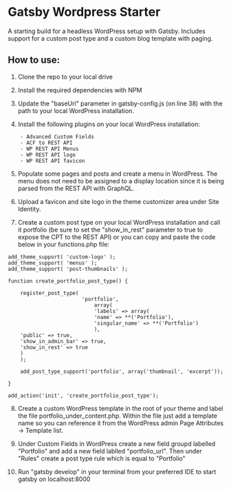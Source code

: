 # Gatsby Wordpress Starter

A starting build for a headless WordPress setup with Gatsby. Includes support for a custom post type and a custom blog template with paging.

## How to use:

1.  Clone the repo to your local drive

2.  Install the required dependencies with NPM

3.  Update the "baseUrl" parameter in gatsby-config.js (on line 38) with the path to your local WordPress installation.

4.  Install the following plugins on your local WordPress installation:

```
    - Advanced Custom Fields
    - ACF to REST API
    - WP REST API Menus
    - WP REST API logo
    - WP REST API favicon
```

5.  Populate some pages and posts and create a menu in WordPress. The menu does not need to be assigned to a display location since it is being parsed from the REST API with GraphQL.

6.  Upload a favicon and site logo in the theme customizer area under Site Identity.

7.  Create a custom post type on your local WordPress installation and call it portfolio (be sure to set the "show_in_rest" parameter to true to expose the CPT to the REST API) or you can copy and paste the code below in your functions.php file:

```
add_theme_support( 'custom-logo' );
add_theme_support( 'menus' );
add_theme_support( 'post-thumbnails' );

function create_portfolio_post_type() {

    register_post_type(
                        'portfolio',
                            array(
                            'labels' => array(
                            'name' => **('Portfolio'),
                            'singular_name' => **('Portfolio')
                            ),
    'public' => true,
    'show_in_admin_bar' => true,
    'show_in_rest' => true
    )
    );

    add_post_type_support('portfolio', array('thumbnail', 'excerpt'));

}

add_action('init', 'create_portfolio_post_type');
```

8. Create a custom WordPress template in the root of your theme and label the file portfolio_under_content.php. Within the file just add a template name so you can reference it from the WordPress admin Page Attributes -> Template list.

9. Under Custom Fields in WordPress create a new field groupd labelled "Portfolio" and add a new field lablled "portfolio_url". Then under "Rules" create a post type rule which is equal to "Portfolio"

10. Run "gatsby develop" in your terminal from your preferred IDE to start gatsby on localhost:8000
